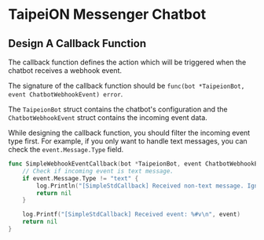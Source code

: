 # TaipeiON Messenger Chatbot

## Design A Callback Function
The callback function defines the action which will be triggered when the chatbot receives a webhook event. 
 
The signature of the callback function should be `func(bot *TaipeionBot, event ChatbotWebhookEvent) error`. 

The `TaipeionBot` struct contains the chatbot's configuration and the `ChatbotWebhookEvent` struct contains the incoming event data.

While designing the callback function, you should filter the incoming event type first. For example, if you only want to handle text messages, you can check the `event.Message.Type` field.

```go
func SimpleWebhookEventCallback(bot *TaipeionBot, event ChatbotWebhookEvent) error {
	// Check if incoming event is text message.
	if event.Message.Type != "text" {
		log.Println("[SimpleStdCallback] Received non-text message. Ignoring.")
		return nil
	}

	log.Printf("[SimpleStdCallback] Received event: %#v\n", event)
	return nil
}
```



